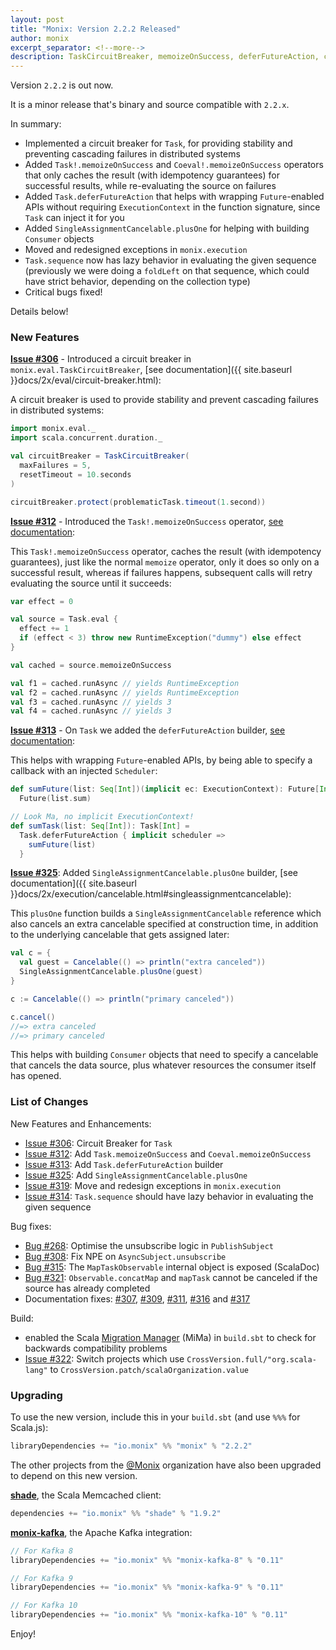 ```yaml
---
layout: post
title: "Monix: Version 2.2.2 Released"
author: monix
excerpt_separator: <!--more-->
description: TaskCircuitBreaker, memoizeOnSuccess, deferFutureAction, critical bug fixes
---
```


Version `2.2.2` is out now.

It is a minor release that's binary and source compatible with `2.2.x`.

In summary: 

- Implemented a circuit breaker for `Task`, for providing stability
  and preventing cascading failures in distributed systems
- Added `Task!.memoizeOnSuccess` and `Coeval!.memoizeOnSuccess`
  operators that only caches the result (with idempotency guarantees)
  for successful results, while re-evaluating the source on failures
- Added `Task.deferFutureAction` that helps with wrapping
  `Future`-enabled APIs without requiring `ExecutionContext` in the
  function signature, since `Task` can inject it for you
- Added `SingleAssignmentCancelable.plusOne` for helping with building
  `Consumer` objects
- Moved and redesigned exceptions in `monix.execution`
- `Task.sequence` now has lazy behavior in evaluating the given
  sequence (previously we were doing a `foldLeft` on that sequence,
  which could have strict behavior, depending on the collection type)
- Critical bugs fixed!

Details below!

<!--more-->

### New Features

**[Issue #306](https://github.com/monix/monix/issues/306)** -
Introduced a circuit breaker in `monix.eval.TaskCircuitBreaker`,
[see documentation]({{ site.baseurl }}docs/2x/eval/circuit-breaker.html):

A circuit breaker is used to provide stability and prevent cascading
failures in distributed systems:

```scala
import monix.eval._
import scala.concurrent.duration._

val circuitBreaker = TaskCircuitBreaker(
  maxFailures = 5,
  resetTimeout = 10.seconds
)

circuitBreaker.protect(problematicTask.timeout(1.second))
```

**[Issue #312](https://github.com/monix/monix/issues/312)** -
Introduced the `Task!.memoizeOnSuccess` operator, 
[see documentation](http://localhost:4000/docs/2x/eval/task.html#memoize-only-on-success):

This `Task!.memoizeOnSuccess` operator, caches the result (with
idempotency guarantees), just like the normal `memoize` operator, only
it does so only on a successful result, whereas if failures happens,
subsequent calls will retry evaluating the source until it succeeds:

```scala
var effect = 0

val source = Task.eval { 
  effect += 1
  if (effect < 3) throw new RuntimeException("dummy") else effect
}

val cached = source.memoizeOnSuccess

val f1 = cached.runAsync // yields RuntimeException
val f2 = cached.runAsync // yields RuntimeException
val f3 = cached.runAsync // yields 3
val f4 = cached.runAsync // yields 3
```

**[Issue #313](https://github.com/monix/monix/issues/313)** - 
On `Task` we added the `deferFutureAction` builder,
[see documentation](http://localhost:4000/docs/2x/eval/task.html#taskdeferfutureaction):

This helps with wrapping `Future`-enabled APIs, by being able to
specify a callback with an injected `Scheduler`:

```scala
def sumFuture(list: Seq[Int])(implicit ec: ExecutionContext): Future[Int] =
  Future(list.sum)

// Look Ma, no implicit ExecutionContext!
def sumTask(list: Seq[Int]): Task[Int] =
  Task.deferFutureAction { implicit scheduler =>
    sumFuture(list)
  }
```

**[Issue #325](https://github.com/monix/monix/issues/325)**:
Added `SingleAssignmentCancelable.plusOne` builder,
[see documentation]({{ site.baseurl }}docs/2x/execution/cancelable.html#singleassignmentcancelable):

This `plusOne` function builds a `SingleAssignmentCancelable`
reference which also cancels an extra cancelable specified at
construction time, in addition to the underlying cancelable that gets
assigned later:

```scala
val c = {
  val guest = Cancelable(() => println("extra canceled"))
  SingleAssignmentCancelable.plusOne(guest)
}

c := Cancelable(() => println("primary canceled"))

c.cancel()
//=> extra canceled
//=> primary canceled
```

This helps with building `Consumer` objects that need to specify a 
cancelable that cancels the data source, plus whatever resources
the consumer itself has opened.

### List of Changes

New Features and Enhancements:

- [Issue #306](https://github.com/monix/monix/issues/306):
  Circuit Breaker for `Task`
- [Issue #312](https://github.com/monix/monix/issues/312):
  Add `Task.memoizeOnSuccess` and `Coeval.memoizeOnSuccess`
- [Issue #313](https://github.com/monix/monix/issues/313):
  Add `Task.deferFutureAction` builder
- [Issue #325](https://github.com/monix/monix/issues/325):
  Add `SingleAssignmentCancelable.plusOne`
- [Issue #319](https://github.com/monix/monix/issues/319):
  Move and redesign exceptions in `monix.execution`
- [Issue #314](https://github.com/monix/monix/issues/314):
  `Task.sequence` should have lazy behavior in evaluating 
  the given sequence
  
Bug fixes:

- [Bug #268](https://github.com/monix/monix/issues/268):
  Optimise the unsubscribe logic in `PublishSubject`
- [Bug #308](https://github.com/monix/monix/issues/308):
  Fix NPE on `AsyncSubject.unsubscribe`
- [Bug #315](https://github.com/monix/monix/issues/315):
  The `MapTaskObservable` internal object is exposed (ScalaDoc)
- [Bug #321](https://github.com/monix/monix/issues/321):
  `Observable.concatMap` and `mapTask` cannot be canceled if
  the source has already completed
- Documentation fixes: 
  [#307](https://github.com/monix/monix/pull/307), 
  [#309](https://github.com/monix/monix/pull/309),
  [#311](https://github.com/monix/monix/issues/311),
  [#316](https://github.com/monix/monix/issues/316) and
  [#317](https://github.com/monix/monix/issues/317)
  
Build:

- enabled the Scala 
  [Migration Manager](https://github.com/typesafehub/migration-manager) 
  (MiMa) in `build.sbt` to check for backwards compatibility problems
- [Issue #322](https://github.com/monix/monix/issues/322):
  Switch projects which use `CrossVersion.full/"org.scala-lang"` 
  to `CrossVersion.patch/scalaOrganization.value`

### Upgrading

To use the new version, include this in your `build.sbt` (and use
`%%%` for Scala.js):

```scala
libraryDependencies += "io.monix" %% "monix" % "2.2.2"
```

The other projects from the [@Monix](https://github.com/monix) organization
have also been upgraded to depend on this new version.

**[shade](https://github.com/monix/shade)**, the Scala Memcached client:

```scala
dependencies += "io.monix" %% "shade" % "1.9.2"
```

**[monix-kafka](https://github.com/monix/monix-kafka)**, the Apache Kafka
integration:

```scala
// For Kafka 8
libraryDependencies += "io.monix" %% "monix-kafka-8" % "0.11"

// For Kafka 9
libraryDependencies += "io.monix" %% "monix-kafka-9" % "0.11"

// For Kafka 10
libraryDependencies += "io.monix" %% "monix-kafka-10" % "0.11"
```

Enjoy!
